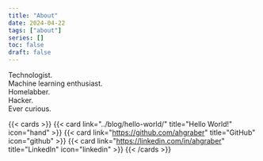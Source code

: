 ```yaml
---
title: "About"
date: 2024-04-22
tags: ["about"]
series: []
toc: false
draft: false
---
```


Technologist.  
Machine learning enthusiast.  
Homelabber.  
Hacker.  
Ever curious.

<!-- markdownlint-disable MD034 -->

{{< cards >}}
{{< card link="../blog/hello-world/" title="Hello World!" icon="hand" >}}
{{< card link="https://github.com/ahgraber" title="GitHub" icon="github" >}}
{{< card link="https://linkedin.com/in/ahgraber" title="LinkedIn" icon="linkedin" >}}
{{< /cards >}}

<!-- markdownlint-enable -->
